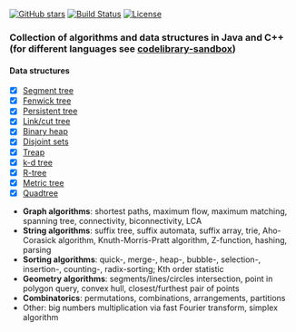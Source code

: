 [![GitHub stars](https://img.shields.io/github/stars/indy256/codelibrary.svg?style=flat&label=star)](https://github.com/indy256/codelibrary/)
[![Build Status](https://travis-ci.org/indy256/codelibrary.svg?branch=master)](https://travis-ci.org/indy256/codelibrary)
[![License](https://img.shields.io/badge/license-UNLICENSE-green.svg)](https://github.com/indy256/codelibrary/blob/master/UNLICENSE)

### Collection of algorithms and data structures in Java and C++ (for different languages see [codelibrary-sandbox](https://github.com/indy256/codelibrary-sandbox))

#### Data structures
+ [x] [Segment tree](java/structures/SegmentTreeIntervalAddMax.java)
+ [x] [Fenwick tree](java/structures/FenwickTree.java)
+ [x] [Persistent tree](java/structures/PersistentTree.java)
+ [x] [Link/cut tree](java/structures/LinkCutTree.java)
+ [x] [Binary heap](java/structures/BinaryHeap.java)
+ [x] [Disjoint sets](java/structures/DisjointSets.java)
+ [x] [Treap](java/structures/TreapImplicitKey.java)
+ [x] [k-d tree](java/structures/KdTreePointQuery.java)
+ [x] [R-tree](java/structures/RTree.java)
+ [x] [Metric tree](java/structures/MetricTree.java)
+ [x] [Quadtree](java/structures/QuadTree.java)

* **Graph algorithms**: shortest paths, maximum flow, maximum matching, spanning tree, connectivity, biconnectivity, LCA
* **String algorithms**: suffix tree, suffix automata, suffix array, trie, Aho-Corasick algorithm, Knuth-Morris-Pratt algorithm, Z-function, hashing, parsing
* **Sorting algorithms**: quick-, merge-, heap-, bubble-, selection-, insertion-, counting-, radix-sorting; Kth order statistic
* **Geometry algorithms**: segments/lines/circles intersection, point in polygon query, convex hull, closest/furthest pair of points
* **Combinatorics**: permutations, combinations, arrangements, partitions
* Other: big numbers multiplication via fast Fourier transform, simplex algorithm
